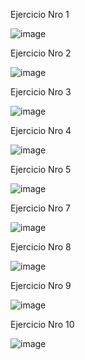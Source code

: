 Ejercicio Nro 1


![image](https://github.com/user-attachments/assets/48cf8a6f-ec98-4c4f-b6d9-c7ff78f50c4c)


 Ejercicio Nro 2

 ![image](https://github.com/user-attachments/assets/65983363-3592-4f9e-a42f-183fe2b0d964)

 Ejercicio Nro 3

 ![image](https://github.com/user-attachments/assets/73e6803e-4b6b-489d-839f-31275f687bcc)

 Ejercicio Nro 4

 ![image](https://github.com/user-attachments/assets/c0bcabba-e88b-4ff7-9204-97981261d4ae)

 Ejercicio Nro 5


 ![image](https://github.com/user-attachments/assets/e3194458-6f5c-41ba-9216-8cb567e0a1df)




 
 Ejercicio Nro 7


![image](https://github.com/user-attachments/assets/4b3a852b-83c4-418c-9c57-6fb61644af95)




Ejercicio Nro 8

![image](https://github.com/user-attachments/assets/fa33ac17-009b-4ac4-9035-8bc1b5537558)


Ejercicio Nro 9

![image](https://github.com/user-attachments/assets/ca64d8d1-3e9d-4d8a-aef7-81a9de243956)


Ejercicio Nro 10


![image](https://github.com/user-attachments/assets/209a051e-03a2-4b72-a910-c2ed9fbb0223)
